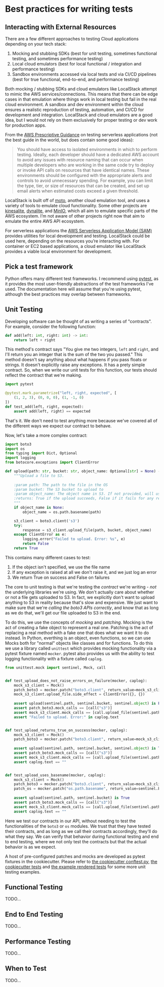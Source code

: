 # Best practices for writing tests

## Interacting with External Resources
There are a few different approaches to testing Cloud applications depending on your tech stack:


1. Mocking and stubbing SDKs (best for unit testing, sometimes functional testing, and sometimes performance testing)
3. Local cloud emulators (best for local functional / integration and performance testing)
4. Sandbox environments accessed via local tests and via CI/CD pipelines (best for true functional, end-to-end, and performance testing)


Both mocking / stubbing SDKs and cloud emulators like LocalStack attempt to mimic the AWS services/connections. This means that there can be edge cases in that emulation where things work in local testing but fail in the real cloud environment. A sandbox and dev environment within the cloud ensures a realistic reproduction of testing, automation, and CI/CD for development and integration. LocalStack and cloud emulators are a good idea, but I would not rely on them exclusively for proper testing or dev work for production apps.

From the [AWS Prescriptive Guidance](https://docs.aws.amazon.com/prescriptive-guidance/latest/serverless-application-testing/techniques.html) on testing serverless applications (not the best guide in the world, but does contain some good ideas):


> You should have access to isolated environments in which to perform testing. Ideally, each developer should have a dedicated AWS account to avoid any issues with resource naming that can occur when multiple developers who are working in the same code try to deploy or invoke API calls on resources that have identical names. These environments should be configured with the appropriate alerts and controls to avoid unnecessary spending. For example, you can limit the type, tier, or size of resources that can be created, and set up email alerts when estimated costs exceed a given threshold.


LocalStack is built off of [moto](https://github.com/getmoto/moto), another cloud emulation tool, and uses a variety of tools to emulate cloud functionality. Some other projects are [kinesalite](https://github.com/mhart/kinesalite), [dynalite](https://github.com/mhart/dynalite), and [MinIO](https://min.io/), which all aim to emulate specific parts of the AWS ecosystem. I’m not aware of other projects right now that aim to emulate the entire AWS API ecosystem. 

For serverless applications the [AWS Serverless Application Model (SAM)](https://aws.amazon.com/serverless/sam/) provides utilities for local development and testing. LocalStack could be used here, depending on the resources you’re interacting with. For container or EC2 based applications, a cloud emulator like LocalStack provides a viable local environment for development. 


## Pick a test framework

Python offers many different test frameworks. I recommend using [pytest](https://docs.pytest.org/en/7.2.x/), 
as it provides the most user-friendly abstractions of the test frameworks I've used. The documentation here will assume that
you're using pytest, although the best practices may overlap between frameworks.

## Unit Testing
Developing software can be thought of as writing a series of "contracts". For example, consider the following function:

```python
def add(left: int, right: int) -> int:
    return left + right
```

This method's contract says "You give me two integers, `left` and `right`, and I'll return you an integer that is the sum of the two you passed."
This method doesn't say anything about what happens if you pass floats or strings. It doesn't explicitly raise any exceptions. It has a prety simple
contract. So, when we write our unit tests for this function, our tests should reflect the contract that we're making.

```python
import pytest

@pytest.mark.parametrize("left, right, expected", [
    (1, 2, 3), (0, 0, 0), (1, -1, 0)
])
def test_add(left, right, expected):
    assert add(left, right) == expected
```

That's it. We don't need to test anything more because we've covered all of the different ways we expect our contract to behave.

Now, let's take a more complex contract:

```python
import boto3
import os
from typing import Dict, Optional
import logging
from botocore.exceptions import ClientError

def upload(path: str, bucket: str, object_name: Optional[str] = None) -> bool:
    """Upload a file to S3.
    
    :param path: The path to the file in the OS
    :param bucket: The S3 bucket to upload to
    :param object_name: The object name in S3. If not provided, will use the file name (excluding the file path prefix)
    :returns: True if the upload succeeds, False if it fails for any reason
    """
    if object_name is None:
        object_name = os.path.basename(path)

    s3_client = boto3.client('s3')
    try:
        response = s3_client.upload_file(path, bucket, object_name)
    except ClientError as e:
        logging.error("Failed to upload. Error: %s", e)
        return False
    return True
```

This contains many different cases to test:

1. If the object isn't specified, we use the file name 
2. If any exception is raised at all we don't raise it, and we just log an error
3. We return True on success and False on failures

The core to unit testing is that we're testing the _contract_ we're writing - _not_ the underlying libraries we're using.
We don't actually care about whether or not a file gets uploaded to S3. In fact, we explicitly don't want to upload anything to S3
in reality because that's slow and expensive. We just want to make sure that we're *calling the boto3 APIs correctly*, and know
that as long as we do that, we'll get our file uploaded to S3 in the end.

To do this, we use the concepts of *mocking* and *patching*. Mocking is the act of creating a fake object to represent a real one.
Patching is the act of replacing a real method with a fake one that does what we want it to do instead. In Python, everthing is an object,
even functions, so we can use Mocks both for "normal" objects like classes and for functions. To do this we use a library called `unittest`
which provides mocking functionality via a pytest fixture named `mocker`. pytest also provides us with the ability to test logging functionality with a fixture called `caplog`.

```python
from unittest.mock import sentinel, Mock, call


def test_upload_does_not_raise_errors_on_failure(mocker, caplog):
    mock_s3_client = Mock()
    patch_boto3 = mocker.patch("boto3.client", return_value=mock_s3_client)
    mock_s3_client.upload_file.side_effect = ClientError({}, {})
    
    assert upload(sentinel.path, sentinel.bucket, sentinel.object) is False
    assert patch_boto3.mock_calls == [call("s3")]
    assert mock_s3_client.mock_calls == [call.upload_file(sentinel.path, sentinel.bucket, sentinel.object)]
    assert "Failed to upload. Error:" in caplog.text


def test_upload_returns_true_on_success(mocker, caplog):
    mock_s3_client = Mock()
    patch_boto3 = mocker.patch("boto3.client", return_value=mock_s3_client)
    
    assert upload(sentinel.path, sentinel.bucket, sentinel.object) is True
    assert patch_boto3.mock_calls == [call("s3")]
    assert mock_s3_client.mock_calls == [call.upload_file(sentinel.path, sentinel.bucket, sentinel.object)]
    assert caplog.text == ""


def test_upload_uses_basename(mocker, caplog):
    mock_s3_client = Mock()
    patch_boto3 = mocker.patch("boto3.client", return_value=mock_s3_client)
    patch_os = mocker.patch("os.path.basename", return_value=sentinel.basename)
    
    assert upload(sentinel.path, sentinel.bucket) is True
    assert patch_boto3.mock_calls == [call("s3")]
    assert mock_s3_client.mock_calls == [call.upload_file(sentinel.path, sentinel.bucket, sentinel.basename)]
    assert caplog.text == ""
```

Here we test our contracts in our API, without needing to test the functionalities of the `boto3` or `os` modules. We trust that they have tested their
contracts, and as long as we call their contracts accordingly, they'll do what they say. We can verify that behavior during functional testing and 
end to end testing, where we not only test the contracts but that the actual behavior is as we expect.

A host of pre-configured patches and mocks are developed as pytest fixtures in the cookiecutter. Please refer to [the cookiecutter conftest.py](https://github.com/mmehrten/python/blob/main/cookiecutters/python_core/%7B%7B%20cookiecutter.project_name%20%7D%7D/tests/conftest.py), [the cookiecutter tests](https://github.com/mmehrten/python/tree/main/cookiecutters/python_core/%7B%7B%20cookiecutter.project_name%20%7D%7D/tests) and [the example rendered tests](https://github.com/mmehrten/python/tree/main/examples/python-core-example/tests) for some more unit testing examples.

## Functional Testing
TODO...

## End to End Testing
TODO...

## Performance Testing
TODO...

## When to Test
TODO...

